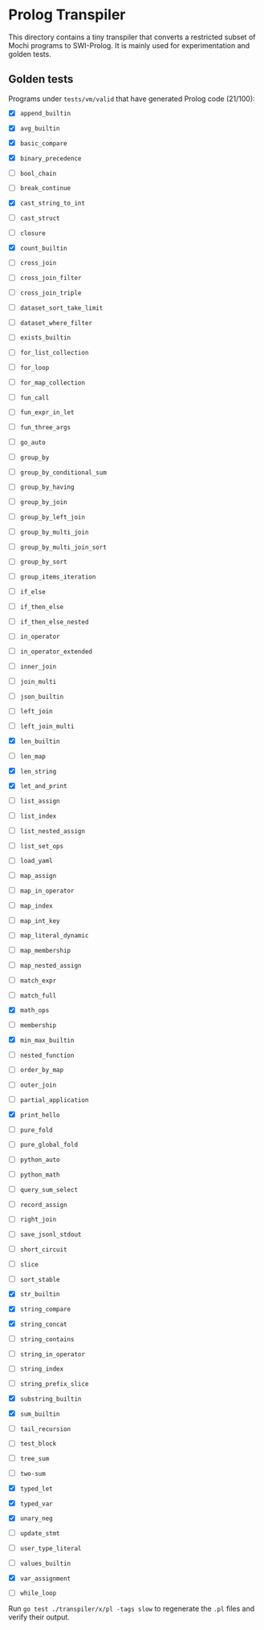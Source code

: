 # Prolog Transpiler

This directory contains a tiny transpiler that converts a restricted subset of Mochi programs to SWI-Prolog. It is mainly used for experimentation and golden tests.

## Golden tests

Programs under `tests/vm/valid` that have generated Prolog code (21/100):

- [x] `append_builtin`
- [x] `avg_builtin`
- [x] `basic_compare`
- [x] `binary_precedence`
- [ ] `bool_chain`
- [ ] `break_continue`
- [x] `cast_string_to_int`
- [ ] `cast_struct`
- [ ] `closure`
- [x] `count_builtin`
- [ ] `cross_join`
- [ ] `cross_join_filter`
- [ ] `cross_join_triple`
- [ ] `dataset_sort_take_limit`
- [ ] `dataset_where_filter`
- [ ] `exists_builtin`
- [ ] `for_list_collection`
- [ ] `for_loop`
- [ ] `for_map_collection`
- [ ] `fun_call`
- [ ] `fun_expr_in_let`
- [ ] `fun_three_args`
- [ ] `go_auto`
- [ ] `group_by`
- [ ] `group_by_conditional_sum`
- [ ] `group_by_having`
- [ ] `group_by_join`
- [ ] `group_by_left_join`
- [ ] `group_by_multi_join`
- [ ] `group_by_multi_join_sort`
- [ ] `group_by_sort`
- [ ] `group_items_iteration`
- [ ] `if_else`
- [ ] `if_then_else`
- [ ] `if_then_else_nested`
- [ ] `in_operator`
- [ ] `in_operator_extended`
- [ ] `inner_join`
- [ ] `join_multi`
- [ ] `json_builtin`
- [ ] `left_join`
- [ ] `left_join_multi`
- [x] `len_builtin`
- [ ] `len_map`
- [x] `len_string`
- [x] `let_and_print`
- [ ] `list_assign`
- [ ] `list_index`
- [ ] `list_nested_assign`
- [ ] `list_set_ops`
- [ ] `load_yaml`
- [ ] `map_assign`
- [ ] `map_in_operator`
- [ ] `map_index`
- [ ] `map_int_key`
- [ ] `map_literal_dynamic`
- [ ] `map_membership`
- [ ] `map_nested_assign`
- [ ] `match_expr`
- [ ] `match_full`
- [x] `math_ops`
- [ ] `membership`
- [x] `min_max_builtin`
- [ ] `nested_function`
- [ ] `order_by_map`
- [ ] `outer_join`
- [ ] `partial_application`
- [x] `print_hello`
- [ ] `pure_fold`
- [ ] `pure_global_fold`
- [ ] `python_auto`
- [ ] `python_math`
- [ ] `query_sum_select`
- [ ] `record_assign`
- [ ] `right_join`
- [ ] `save_jsonl_stdout`
- [ ] `short_circuit`
- [ ] `slice`
- [ ] `sort_stable`
- [x] `str_builtin`
- [x] `string_compare`
- [x] `string_concat`
- [ ] `string_contains`
- [ ] `string_in_operator`
- [ ] `string_index`
- [ ] `string_prefix_slice`
- [x] `substring_builtin`
- [x] `sum_builtin`
- [ ] `tail_recursion`
- [ ] `test_block`
- [ ] `tree_sum`
- [ ] `two-sum`
- [x] `typed_let`
- [x] `typed_var`
- [x] `unary_neg`
- [ ] `update_stmt`
- [ ] `user_type_literal`
- [ ] `values_builtin`
- [x] `var_assignment`
- [ ] `while_loop`


Run `go test ./transpiler/x/pl -tags slow` to regenerate the `.pl` files and verify their output.

